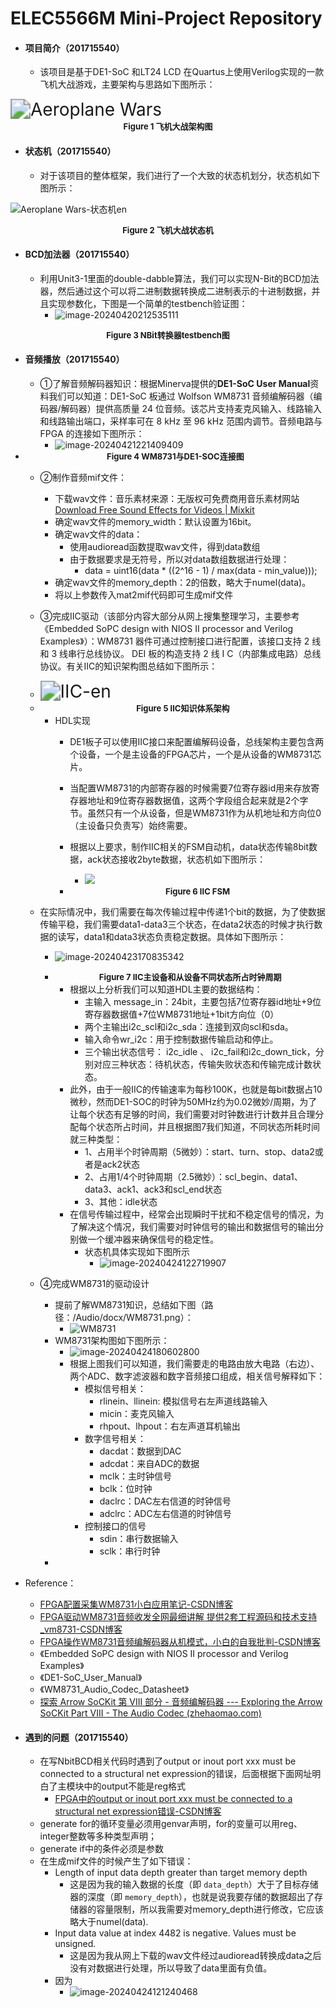 # ELEC5566M Mini-Project Repository

- #### 项目简介（201715540）

  - 该项目是基于DE1-SoC   和LT24 LCD  在Quartus上使用Verilog实现的一款飞机大战游戏，主要架构与思路如下图所示：

<img src="README.assets/Aeroplane%20Wars.png" alt="Aeroplane Wars" style="zoom:200%;" />

<center><b><font size ='2'>Figure 1 飞机大战架构图</font></b></center></font>

- #### 状态机（201715540）

  - 对于该项目的整体框架，我们进行了一个大致的状态机划分，状态机如下图所示：

![Aeroplane Wars-状态机en](README.assets/Aeroplane%20Wars-%E7%8A%B6%E6%80%81%E6%9C%BAen.png)

<center><b><font size ='2'>Figure 2 飞机大战状态机</font></b></center></font>

- #### BCD加法器（201715540）

  - 利用Unit3-1里面的double-dabble算法，我们可以实现N-Bit的BCD加法器，然后通过这个可以将二进制数据转换成二进制表示的十进制数据，并且实现参数化，下图是一个简单的testbench验证图：
    - ![image-20240420212535111](README.assets/image-20240420212535111.png)

<center><b><font size ='2'>Figure 3 NBit转换器testbench图</font></b></center></font>

- #### 音频播放（201715540）

  - ①了解音频解码器知识：根据Minerva提供的**DE1-SoC User Manual**资料我们可以知道：DE1-SoC 板通过 Wolfson WM8731 音频编解码器（编码器/解码器）提供高质量 24 位音频。该芯片支持麦克风输入、线路输入和线路输出端口，采样率可在 8 kHz 至 96 kHz 范围内调节。音频电路与 FPGA 的连接如下图所示：
    - ![image-20240421221409409](README.assets/image-20240421221409409.png)
  
- <center><b><font size ='2'>Figure 4 WM8731与DE1-SOC连接图</font></b></center></font>

    - ②制作音频mif文件：
      - 下载wav文件：音乐素材来源：无版权可免费商用音乐素材网站[Download Free Sound Effects for Videos | Mixkit](https://mixkit.co/free-sound-effects/)
      - 确定wav文件的memory_width：默认设置为16bit。
      - 确定wav文件的data：
        - 使用audioread函数提取wav文件，得到data数组
        - 由于数据要求是无符号，所以对data数组数据进行处理：
          - data = uint16(data * ((2^16 - 1) / max(data - min_value)));
      - 确定wav文件的memory_depth：2的倍数，略大于numel(data)。
      - 将以上参数传入mat2mif代码即可生成mif文件

    - ③完成IIC驱动（该部分内容大部分从网上搜集整理学习，主要参考《Embedded SoPC design with NIOS II processor and Verilog Examples》）：WM8731 器件可通过控制接口进行配置，该接口支持 2 线和 3 线串行总线协议。 DEI 板的构造支持 2 线 I C（内部集成电路）总线协议。有关IIC的知识架构图总结如下图所示：
      
    - <img src="README.assets/IIC-en.png" alt="IIC-en" style="zoom:200%;" />
      
    - <center><b><font size ='2'>Figure 5 IIC知识体系架构</font></b></center></font>

      - HDL实现
        - DE1板子可以使用IIC接口来配置编解码设备，总线架构主要包含两个设备，一个是主设备的FPGA芯片，一个是从设备的WM8731芯片。
        - 当配置WM8731的内部寄存器的时候需要7位寄存器id用来存放寄存器地址和9位寄存器数据值，这两个字段组合起来就是2个字节。虽然只有一个从设备，但是WM8731作为从机地址和方向位0（主设备只负责写）始终需要。
        - 根据以上要求，制作IIC相关的FSM自动机，data状态传输8bit数据，ack状态接收2byte数据，状态机如下图所示：
          
          - ![](README.assets/IIC%20FSM-1713889179174.png)
          
        - <center><b><font size ='2'>Figure 6 IIC FSM</font></b></center></font>

    - 在实际情况中，我们需要在每次传输过程中传递1个bit的数据，为了使数据传输平稳，我们需要data1-data3三个状态，在data2状态的时候才执行数据的读写，data1和data3状态负责稳定数据。具体如下图所示：

       - ![image-20240423170835342](README.assets/image-20240423170835342.png)

       - <center><b><font size ='2'>Figure 7 IIC主设备和从设备不同状态所占时钟周期</font></b></center></font>

         - 根据以上分析我们可以知道HDL主要的数据结构：
           - 主输入 message_in：24bit，主要包括7位寄存器id地址+9位寄存器数据值+7位WM8731地址+1bit方向位（0）
           - 两个主输出i2c_scl和i2c_sda：连接到双向scl和sda。
           - 输入命令wr_i2c：用于控制数据传输启动和停止。
           - 三个输出状态信号： i2c_idle 、 i2c_fail和i2c_down_tick，分别对应三种状态：待机状态，传输失败状态和传输完成计数状态。
         - 此外，由于一般IIC的传输速率为每秒100K，也就是每bit数据占10微秒，然而DE1-SOC的时钟为50MHz约为0.02微妙/周期，为了让每个状态有足够的时间，我们需要对时钟数进行计数并且合理分配每个状态所占时间，并且根据图7我们知道，不同状态所耗时间就三种类型：
           - 1、占用半个时钟周期（5微妙）：start、turn、stop、data2或者是ack2状态
           - 2、占用1/4个时钟周期（2.5微妙）：scl_begin、data1、data3、ack1、ack3和scl_end状态
           - 3、其他：idle状态
         - 在信号传输过程中，经常会出现瞬时干扰和不稳定信号的情况，为了解决这个情况，我们需要对时钟信号的输出和数据信号的输出分别做一个缓冲器来确保信号的稳定性。
           - 状态机具体实现如下图所示
             - ![image-20240424122719907](README.assets/image-20240424122719907.png)

    - ④完成WM8731的驱动设计

       - 提前了解WM8731知识，总结如下图（路径：/Audio/docx/WM8731.png）：
          - ![WM8731](README.assets/WM8731.png)
       - WM8731架构图如下图所示：
          - ![image-20240424180602800](README.assets/image-20240424180602800.png)
          - 根据上图我们可以知道，我们需要走的电路由放大电路（右边）、两个ADC、数字滤波器和数字音频接口组成，相关信号解释如下：
             - 模拟信号相关：
                - rlinein、llinein: 模拟信号右左声道线路输入
                - micin：麦克风输入
                - rhpout、lhpout：右左声道耳机输出
             - 数字信号相关：
                - dacdat：数据到DAC
                - adcdat：来自ADC的数据
                - mclk：主时钟信号
                - bclk：位时钟
                - daclrc：DAC左右信道的时钟信号
                - adclrc：ADC左右信道的时钟信号
             - 控制接口的信号
                - sdin：串行数据输入
                - sclk：串行时钟
       - 

- Reference：
    - [FPGA配置采集WM8731小白应用笔记-CSDN博客](https://blog.csdn.net/qq_41667729/article/details/120753491)
    - [FPGA驱动WM8731音频收发全网最细讲解 提供2套工程源码和技术支持_vm8731-CSDN博客](https://blog.csdn.net/qq_41667729/article/details/130668537)
    - [FPGA操作WM8731音频编解码器从机模式，小白的自我批判-CSDN博客](https://blog.csdn.net/qq_41667729/article/details/120953453)
    - 《Embedded SoPC design with NIOS II processor and Verilog Examples》
    - 《DE1-SoC_User_Manual》
    - 《WM8731_Audio_Codec_Datasheet》
  - [探索 Arrow SoCKit 第 VIII 部分 - 音频编解码器 --- Exploring the Arrow SoCKit Part VIII - The Audio Codec (zhehaomao.com)](https://zhehaomao.com/blog/fpga/2014/01/15/sockit-8.html)
  
- #### 遇到的问题（201715540）

  - 在写NbitBCD相关代码时遇到了output or inout port xxx must be connected to a structural net expression的错误，后面根据下面网址明白了主模块中的output不能是reg格式
    - [FPGA中的output or inout port xxx must be connected to a structural net expression错误-CSDN博客](https://blog.csdn.net/m0_57079595/article/details/123858285)
  - generate for的循环变量必须用genvar声明，for的变量可以用reg、integer整数等多种类型声明；
  - generate if中的条件必须是参数
  - 在生成mif文件的时候产生了如下错误：
    - Length of input data depth greater than target memory depth
      - 这是因为我的输入数据的长度（即 `data_depth`）大于了目标存储器的深度（即 `memory_depth`），也就是说我要存储的数据超出了存储器的容量限制，所以我需要对memory_depth进行修改，它应该略大于numel(data).
    - Input data value at index 4482 is negative. Values must be unsigned.
      - 这是因为我从网上下载的wav文件经过audioread转换成data之后没有对数据进行处理，所以导致了data里面有负值。
    - 因为
      - ![image-20240424121240468](README.assets/image-20240424121240468.png)

